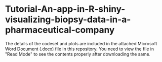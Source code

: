 # Tutorial-An-app-in-R-shiny-visualizing-biopsy-data-in-a-pharmaceutical-company

The details of the codeset and plots are included in the attached Microsoft Word Document (.docx) file in this repository. 
You need to view the file in "Read Mode" to see the contents properly after downloading the same.

